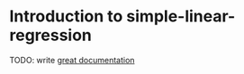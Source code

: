 # Introduction to simple-linear-regression

TODO: write [great documentation](http://jacobian.org/writing/what-to-write/)
